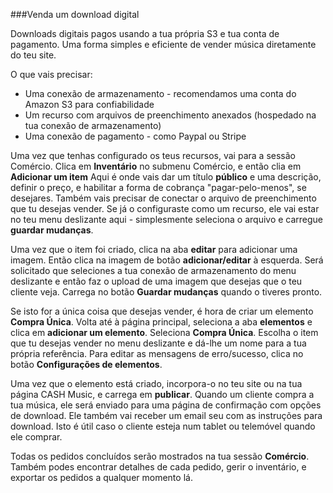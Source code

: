 ###Venda um download digital

Downloads digitais pagos usando a tua própria S3 e tua conta de pagamento. Uma forma simples e eficiente de vender música diretamente do teu site.

O que vais precisar:  

- Uma conexão de armazenamento - recomendamos uma conta do Amazon S3 para confiabilidade
- Um recurso com arquivos de preenchimento anexados (hospedado na tua conexão de armazenamento)
- Uma conexão de pagamento - como Paypal ou Stripe

Uma vez que tenhas configurado os teus recursos, vai para a sessão Comércio. Clica em **Inventário** no submenu Comércio, e então clia em **Adicionar um item** Aqui é onde vais dar um título **público** e uma descrição, definir o preço, e habilitar a forma de cobrança "pagar-pelo-menos", se desejares. Também vais precisar de conectar o arquivo de preenchimento que tu desejas vender. Se já o configuraste como um recurso, ele vai estar no teu menu deslizante aqui - simplesmente seleciona o arquivo e carregue **guardar mudanças**.

Uma vez que o item foi criado, clica na aba **editar** para adicionar uma imagem. Então clica na imagem de botão **adicionar/editar** à esquerda. Será solicitado que seleciones a tua conexão de armazenamento do menu deslizante e então faz o upload de uma imagem que desejas que o teu cliente veja. Carrega no botão **Guardar mudanças** quando o tiveres pronto.

Se isto for a única coisa que desejas vender, é hora de criar um elemento **Compra Única**. Volta até à página principal, seleciona a aba **elementos** e clica em **adicionar um elemento**. Seleciona **Compra Única**. Escolha o item que tu desejas vender no menu deslizante e dá-lhe um nome para a tua própria referência. Para editar as mensagens de erro/sucesso, clica no botão **Configurações de elementos**.

Uma vez que o elemento está criado, incorpora-o no teu site ou na tua página CASH Music, e carrega em **publicar**.
Quando um cliente compra a tua música, ele será enviado para uma página de confirmação com opções de download. Ele também vai receber um email seu com as instruções para download. Isto é útil caso o cliente esteja num tablet ou telemóvel quando ele comprar.

Todas os pedidos concluídos serão mostrados na tua sessão **Comércio**. Também podes encontrar detalhes de cada pedido, gerir o inventário, e exportar os pedidos a qualquer momento lá. 

